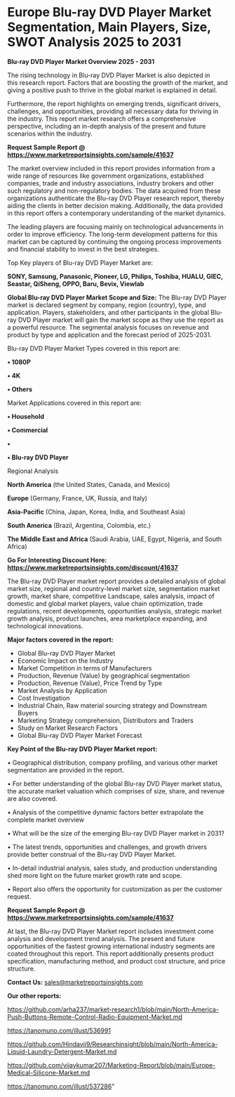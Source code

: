 # Europe Blu-ray DVD Player Market Segmentation, Main Players, Size, SWOT Analysis 2025 to 2031

<Strong> Blu-ray DVD Player Market Overview 2025 - 2031</strong>

The rising technology in Blu-ray DVD Player Market is also depicted in this research report. Factors that are boosting the growth of the market, and giving a positive push to thrive in the global market is explained in detail.

Furthermore, the report highlights on emerging trends, significant drivers, challenges, and opportunities, providing all necessary data for thriving in the industry. This report market research offers a comprehensive perspective, including an in-depth analysis of the present and future scenarios within the industry.

<strong>Request Sample Report @ <a href=https://www.marketreportsinsights.com/sample/41637>https://www.marketreportsinsights.com/sample/41637</a></strong>

The market overview included in this report provides information from a wide range of resources like government organizations, established companies, trade and industry associations, industry brokers and other such regulatory and non-regulatory bodies. The data acquired from these organizations authenticate the Blu-ray DVD Player research report, thereby aiding the clients in better decision making. Additionally, the data provided in this report offers a contemporary understanding of the market dynamics.

The leading players are focusing mainly on technological advancements in order to improve efficiency. The long-term development patterns for this market can be captured by continuing the ongoing process improvements and financial stability to invest in the best strategies.

Top Key players of Blu-ray DVD Player Market are:

<strong>SONY, Samsung, Panasonic, Pioneer, LG, Philips, Toshiba, HUALU, GIEC, Seastar, QiSheng, OPPO, Baru, Bevix, Viewlab</strong>

<strong><b>Global Blu-ray DVD Player Market Scope and Size:</b></strong>
The Blu-ray DVD Player market is declared segment by company, region (country), type, and application. Players, stakeholders, and other participants in the global Blu-ray DVD Player market will gain the market scope as they use the report as a powerful resource. The segmental analysis focuses on revenue and product by type and application and the forecast period of 2025-2031.

Blu-ray DVD Player Market Types covered in this report are:

<strong>•  1080P

•  4K

•  Others</strong>

Market Applications covered in this report are:

<strong>•  Household

•  Commercial

•  

•  Blu-ray DVD Player</strong> 

Regional Analysis

<strong>North America</strong> (the United States, Canada, and Mexico)

<strong>Europe</strong> (Germany, France, UK, Russia, and Italy)

<strong>Asia-Pacific</strong> (China, Japan, Korea, India, and Southeast Asia)

<strong>South America</strong> (Brazil, Argentina, Colombia, etc.)

<strong>The Middle East and Africa</strong> (Saudi Arabia, UAE, Egypt, Nigeria, and South Africa)

<strong>Go For Interesting Discount Here: <a href=https://www.marketreportsinsights.com/discount/41637>https://www.marketreportsinsights.com/discount/41637</a></strong>

The Blu-ray DVD Player market report provides a detailed analysis of global market size, regional and country-level market size, segmentation market growth, market share, competitive Landscape, sales analysis, impact of domestic and global market players, value chain optimization, trade regulations, recent developments, opportunities analysis, strategic market growth analysis, product launches, area marketplace expanding, and technological innovations.

<strong><b>Major factors covered in the report:</b></strong>
<ul>
  <li>Global Blu-ray DVD Player Market </li>
  <li>Economic Impact on the Industry</li>
  <li>Market Competition in terms of Manufacturers</li>
  <li>Production, Revenue (Value) by geographical segmentation</li>
  <li>Production, Revenue (Value), Price Trend by Type</li>
  <li>Market Analysis by Application</li>
  <li>Cost Investigation</li>
  <li>Industrial Chain, Raw material sourcing strategy and Downstream Buyers</li>
  <li>Marketing Strategy comprehension, Distributors and Traders</li>
  <li>Study on Market Research Factors</li>
  <li>Global Blu-ray DVD Player Market Forecast</li>
</ul>

<strong><b>Key Point of the Blu-ray DVD Player Market report:</b></strong>

• Geographical distribution, company profiling, and various other market segmentation are provided in the report.

• For better understanding of the global Blu-ray DVD Player market status, the accurate market valuation which comprises of size, share, and revenue are also covered.

• Analysis of the competitive dynamic factors better extrapolate the complete market overview

• What will be the size of the emerging Blu-ray DVD Player market in 2031?

• The latest trends, opportunities and challenges, and growth drivers provide better construal of the Blu-ray DVD Player Market.

• In-detail industrial analysis, sales study, and production understanding shed more light on the future market growth rate and scope.

• Report also offers the opportunity for customization as per the customer request.

<strong>Request Sample Report @ <a href=https://www.marketreportsinsights.com/sample/41637>https://www.marketreportsinsights.com/sample/41637</a></strong>

At last, the Blu-ray DVD Player Market report includes investment come analysis and development trend analysis. The present and future opportunities of the fastest growing international industry segments are coated throughout this report. This report additionally presents product specification, manufacturing method, and product cost structure, and price structure.

<strong>Contact Us:</strong>
sales@marketreportsinsights.com

<strong>Our other reports:</strong>

<a href=https://github.com/arha237/market-research1/blob/main/North-America-Push-Buttons-Remote-Control-Radio-Equipment-Market.md>https://github.com/arha237/market-research1/blob/main/North-America-Push-Buttons-Remote-Control-Radio-Equipment-Market.md</a>

<a href=https://tanomuno.com/illust/536991>https://tanomuno.com/illust/536991</a>

<a href=https://github.com/Hindavii9/Researchinsight/blob/main/North-America-Liquid-Laundry-Detergent-Market.md>https://github.com/Hindavii9/Researchinsight/blob/main/North-America-Liquid-Laundry-Detergent-Market.md</a>

<a href=https://github.com/vijaykumar207/Marketing-Report/blob/main/Europe-Medical-Silicone-Market.md>https://github.com/vijaykumar207/Marketing-Report/blob/main/Europe-Medical-Silicone-Market.md</a>

<a href=https://tanomuno.com/illust/537286>https://tanomuno.com/illust/537286</a>"
